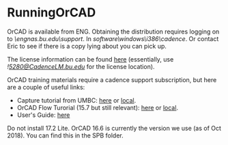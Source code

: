 # RunningOrCAD


OrCAD is available from ENG.  Obtaining the distribution requires logging on to
*\\engnas.bu.edu\support*.  In *software\windows\i386\cadence*.
Or contact Eric to see if there is a copy lying about you can pick up.

The license information can be found [here](http://collaborate.bu.edu/engit/SoftwareLicensing) (essentially, use *!5280@CadenceLM.bu.edu* for
the license location).

OrCAD training materials require a cadence support subscription, but here are a couple
of useful links:

 * Capture tutorial from UMBC:  [here](http://www.csee.umbc.edu/~cpatel2/links/310/projects/capture_cis.pdf) or [local](http://ohm.bu.edu/~hazen/Papers/capture_cis.pdf).
 * OrCAD Flow Turorial (15.7 but still relevant):  [here](http://www.umel.feec.vutbr.cz/~prasek/OrCAD15-7DemoTutorial.pdf) or [local](http://ohm.bu.edu/~hazen/Papers/OrCAD15-7DemoTutorial.pdf).
 * User's Guide: [here](http://www.seas.upenn.edu/~jan/spice/PSpice_CaptureGuideOrCAD.pdf)

Do not install 17.2 Lite.  OrCAD 16.6 is currently the version we use (as of Oct 2018).  You can find this in the SPB folder.
